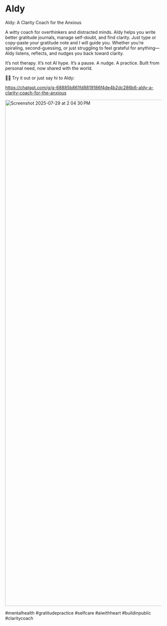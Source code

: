 # Aldy
Aldy: A Clarity Coach for the Anxious

A witty coach for overthinkers and distracted minds. Aldy helps you write better gratitude journals, manage self-doubt, and find clarity. Just type or copy-paste your gratitude note and I will guide you. Whether you’re spiraling, second-guessing, or just struggling to feel grateful for anything—Aldy listens, reflects, and nudges you back toward clarity.

It’s not therapy. It’s not AI hype. It’s a pause. A nudge. A practice.
Built from personal need, now shared with the world.

🧠✨ Try it out or just say hi to Aldy: 

https://chatgpt.com/g/g-68885b861fd8819186f4de4b2dc286b6-aldy-a-clarity-coach-for-the-anxious

<img width="2170" height="1626" alt="Screenshot 2025-07-29 at 2 04 30 PM" src="https://github.com/user-attachments/assets/8066e153-59d0-4100-9f95-c31a8307bcbd" />


#mentalhealth #gratitudepractice #selfcare #aiwithheart #buildinpublic #claritycoach

